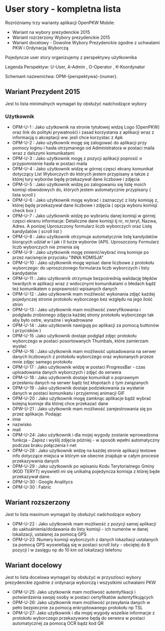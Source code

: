 # User story - kompletna lista 
Rozróżniamy trzy warianty aplikacji OpenPKW Mobile:

 * Wariant na wybory prezydenckie 2015
 * Wariant rozrzerzony  Wybory prezydenckie 2015
 * Wariant docelowy - Dowolne Wybory Prezydenckie zgodne z uchwalami PKW i Ordynacją Wyborczą 


Pojedyncze user story organizujemy z perspektywy użytkownika 

Legenda Perspektyw: U-User, A-Admin , O-Operator , K-Koordynator

Schemant nazewnictwa: OPM-{perspektywa}-{numer}. 


## Wariant Prezydent 2015 
Jest to lista minimalnych wymagań by obsłużyć nadchodzące wybory

### Użytkownik 

* OPM-U-1 : Jako użytkownik na stronie tytułowej widzę Logo (OpenPKW) oraz link do polityki prywatnośći i zasad korzystania z aplikacji wraz z informacją o akceptacji ww. jesli chce korzystac z Apk 
* OPM-U-2 : Jako użytkownik mogę się zalogować do aplikacji przy pomocy loginu i hasła otrzymanego od Administratora w postaci maila wraz z dalszymi komunikatami
* OPM-U-3 : Jako użytkownik mogę z pozycji aplikacji poprosić o przypomnienie hasła w postaci maila
*  OPM-U-4 : Jako użytkownik widzę w górnej częsci ekrany komunikat dotyczący List Wyborczych do których jestem przypisany  a takze z której tury wyborów będę przekazywał dane liczbowe i zdjęcia 
* OPM-U-5 : Jako użytkownik widzę po zalogowaniu się listę moich komisji obwodowych do, których jestem automatycznie przypisany ( lista scroll )
* OPM-U-6 : Jako użytkownik mogę wybrać i zaznaczyć z listy komisję z, której będę przekazywał dane liczbowe i zdjęcia ( opcja wyboru komisji check box )
*  OPM-U-7 : Jako użytkownik widzę po wybraniu danej komisji w górnej częsci ekranu informacje: Detaliczne dane komisji tj nr, nr,teryt, Nazwa, Adres. A ponizej Uproszczony formularz liczb wyborczych oraz Listę kandydatów ( scroll list )
* OPM-U-8 : Jako użytkownik otrzymuje automatycznie listę kandydatów biorących udział w I jak i II turze wyborów (API). Uproszczony Formularz liczb wyborczych nie zmienia się
* OPM-U-9 : Jako użytkownik mogę zmienić/wybrać inną komisje po przez nacisnęcie przycisku "INNA KOMISJA"
* OPM-U-10 : Jako użytkownik mogę wpisać dane liczbowe z protokołu wyborczego: do uproszczonego formularza liczb wyborczych i listy kandydatów
* OPM-U-11 :  Jako użytkownik otrzymuje bezpośrednią walidację błędów twardych w aplikacji wraz z widocznymi komunikatami o błedach bądź też komunikatem o poprawnośći wpisanych danych
* OPM-U-12 :  Jako użytkownik mam możliwość wykonania zdjęć każdej pojedynczej stronie protokołu wyborczego bez względu na jego ilość stron
* OPM-U-13 :  Jako użytkownik mam możliwość zweryfikowania i podgladu zrobionego zdjęcia każdej strony protokołu wyborczego tak aby było ostre, wyraźne i wykadrowane
* OPM-U-14 : Jako użytkownik nawiguję po aplikacji za pomocą buttonów ( przycisków )
* OPM-U-15 :Jako użytkownik dostaje podgląd zdjęc protokołu wyborczego w postaci posortowanych Thumbals, które zamierzam wysłać
* OPM-U-16 : Jako użytkownik mam możliwość uploadowania na serwer danych liczbowych z protokołu wyborczego oraz wykonanych przeze mnie zdjęc samego protokołu
* OPM-U-17 : Jako użytkownik widzę w postaci ProgressBar - czas uploadowania danych wyborczych i zdjęć do serwera 
* OPM-U-18 : Jako użytkownik dostaje komunikat o poprawnym przesłaniu danych na serwer bądz też kłopotach z tym związanych
*  OPM-U-19 : Jako użytkownik dostaje podziekowania za wysłanie danych w postaci komunikatu i przyjemnej animacji GIF
* OPM-U-20 : Jako użytkownik mogę zamknąc aplikacje bądź wybrać kolejną komisje dla której chce przekazać dane
* OPW-U-21 : Jako użytkownik mam możliwość zarejestrowania się po przez aplikacje.  Podając
 * imie
 * nazwisko
 * mail
*  OPM-U-24: Jako użytkownik i dla mojej wygody zostanie wprowadzona funkcja - Zapisz i wyślij zdjęcia  póżniej - w sposób wpełni automatyczny podczas braku połączenia I-net
* OPM-U-28 : Jako użytkownik widzę na każdej stronie aplikacji textowe info dotyczące miejsca w którym sie obecnie znajduje w całym procesie przekazywania danych
* OPM-U-29 : Jako użytkownik po wpisaniu Kodu Terytorialnego Gminy (KOD TERYT) wyswietli mi się unikalną pojedyncza komisja z której będe przekazywał dane.   
* OPM-U-30 : Google Analitycs
* OPM-U-30 : Fabric

## Wariant rozszerzony
Jest to lista maximum wymagań by obsłużyć nadchodzące wybory

* OPM-U-22 : Jako użytkownik mam możliwość z pozycji samej aplikacji do uaktualnienia/dodawania do listy komisji - ich numerów w danej lokalizacji, ustalanej za pomocą GPS 
* OPM-U-23 :Numery komisji wyborczych z danych lokazliacji ustalanych za pomocą GPS wyswietlają się w postaci scroll listy - obciętej do 8 pozycji i w zasięgu np do 10 km od lokalizacji telefonu 


## Wariant docelowy
Jest to lista docelowa wymagań by obsłużyć  w  przyszlosci wybory prezydenckie zgodnie z ordynacja wyborczą i wszystkimi uchwalami PKW
* OPM-U-25: Jako użytkownik mam możliwość autentyfikacji i potwierdzenia swojej osoby w postaci certyfikatów autentyfikujących
* OPM-U-26: Jako użytkownik mam możliwość przesyłania danych w pełni bezpiecznie za pomocą enkryptowanego protokołu np TSL
* OPM-U-27: Jako użytkownik i dla mojej wygody wszelkie informacje z protokołu wyborczego przekazywane będą do serwera w postaci automatycznej za pomocą OCR bądz kod QR
